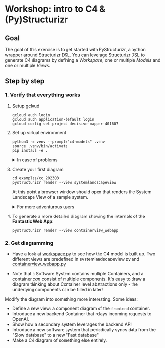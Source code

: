 # Workshop: intro to C4 & (Py)Structurizr

## Goal

The goal of this exercise is to get started with PyStructurizr, a python wrapper around Structurizr DSL.
You can leverage Structurizr DSL to generate C4 diagrams by defining a *Workspace*, one or multiple *Models* and one or multiple *Views*.

## Step by step

### 1. Verify that everything works

1. Setup gcloud

    ```commandline
    gcloud auth login
    gcloud auth application-default login
    gcloud config set project decisive-mapper-401607
    ```

2. Set up virtual environment

    ```commandline
    python3 -m venv --prompt="c4-models" .venv
    source .venv/bin/activate
    pip install -e .
    ```

    <details>
    <summary>In case of problems</summary>
    If you encounter something like:

    <pre>
        ```
        error: invalid command 'bdist_wheel'
        ----------------------------------------
        ERROR: Failed building wheel for pystructurizr
        ```
    </pre>

    You should be able to solve it by running `pip install wheel`
    </details>

3. Create your first diagram

    ```commandline
    cd examples/cc_2023Q3
    pystructurizr render --view systemlandscapeview
    ```

    At this point a browser window should open that renders the System Landscape View of a sample system.

    <details>
    <summary>For more adventurous users</summary>
    You can also use
    <pre>pystructurizr dev --view systemlandscapeview</pre>

    It will also open a browser window that renders your diagram.
    The difference is that the rendered diagram will update automatically as you modify the underlying [workspace.py](./workspace.py). Use `Ctrl-C` to exit.

    However, it will launch a http server in the background which will not
    be stopped appropriately if there is an error in your diagram code.
    You'll have to find the right process ID with `ps aux` and kill it with `kill -9 <PID>`
    </details>

4. To generate a more detailed diagram showing the internals of the **Fantastic Web App**:

    ```commandline
    pystructurizr render --view containerview_webapp
    ```

### 2. Get diagramming

* Have a look at [workspace.py](./workspace.py) to see how the C4 model is built up. Two different views are predefined in [systemlandscapeview.py](./systemlandscapeview.py) and [containerview_webapp.py](./containerview_webapp.py).

* Note that a Software System contains multiple Containers, and a container *can* consist of multiple components. It's easy to draw a diagram thinking about Container level abstractions only - the underlying components can be filled in later!

Modify the diagram into something more interesting. Some ideas:

* Define a new view: a component diagram of the `frontend` container.
* Introduce a new backend Container that relays incoming requests to OpenAI.
* Show how a secondary system leverages the backend API.
* Introduce a new software system that periodically syncs data from the "Slow database" to a new "Fast database".
* Make a C4 diagram of something else entirely.
